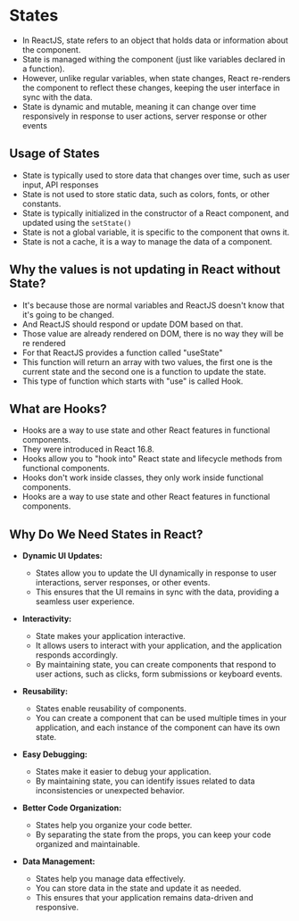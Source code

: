 # States

- In ReactJS, state refers to an object that holds data or information about the component.
- State is managed withing the component (just like variables declared in a function).
- However, unlike regular variables, when state changes, React re-renders the component to reflect these changes, keeping the user interface in sync with the data.
- State is dynamic and mutable, meaning it can change over time responsively in response to user actions, server response or other events

## Usage of States
- State is typically used to store data that changes over time, such as user input, API responses
- State is not used to store static data, such as colors, fonts, or other constants.
- State is typically initialized in the constructor of a React component, and updated using the `setState()`
- State is not a global variable, it is specific to the component that owns it.
- State is not a cache, it is a way to manage the data of a component.


## Why the values is not updating in React without State?
- It's because those are normal variables and ReactJS doesn't know that it's going to be changed.
- And ReactJS should respond or update DOM based on that.
- Those value are already rendered on DOM, there is no way they will be re rendered
- For that ReactJS provides a function called "useState"
- This function will return an array with two values, the first one is the current state and the
second one is a function to update the state.
- This type of function which starts with "use" is called Hook.

## What are Hooks?
- Hooks are a way to use state and other React features in functional components.
- They were introduced in React 16.8.
- Hooks allow you to "hook into" React state and lifecycle methods from functional components.
- Hooks don't work inside classes, they only work inside functional components.
- Hooks are a way to use state and other React features in functional components.

## Why Do We Need States in React?
- **Dynamic UI Updates:**
    - States allow you to update the UI dynamically in response to user interactions, server responses, or other events.
    - This ensures that the UI remains in sync with the data, providing a seamless user experience.

- **Interactivity:**
    - State makes your application interactive.
    - It allows users to interact with your application, and the application responds accordingly.
    - By maintaining state, you can create components that respond to user actions, such as clicks, form submissions or keyboard events.

- **Reusability:**
    - States enable reusability of components.
    - You can create a component that can be used multiple times in your application, and each instance of the component can have its own state.
    
- **Easy Debugging:**
    - States make it easier to debug your application.
    - By maintaining state, you can identify issues related to data inconsistencies or unexpected behavior.

- **Better Code Organization:**
    - States help you organize your code better.
    - By separating the state from the props, you can keep your code organized and maintainable.

- **Data Management:**
    - States help you manage data effectively.
    - You can store data in the state and update it as needed.
    - This ensures that your application remains data-driven and responsive.